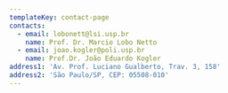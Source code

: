 ```yaml
---
templateKey: contact-page
contacts:
  - email: lobonett@lsi.usp.br
    name: Prof. Dr. Marcio Lobo Netto
  - email: joao.kogler@poli.usp.br
    name: Prof.Dr. João Eduardo Kogler
address1: 'Av. Prof. Luciano Gualberto, Trav. 3, 158'
address2: 'São Paulo/SP, CEP: 05508-010'
---
```


